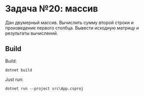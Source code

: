 ﻿# Задача №20: массив
Дан двумерный массив.
Вычислить сумму второй строки и произведение первого столбца. Вывести исходную матрицу и результаты вычислений.

## Build

Build:
```
dotnet build
```

Just run:
```
dotnet run --project src\App.csproj
```
